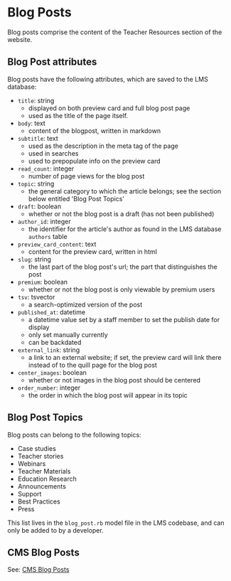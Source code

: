 # Blog Posts

Blog posts comprise the content of the Teacher Resources section of the website.

## Blog Post attributes

Blog posts have the following attributes, which are saved to the LMS database:

- `title`: string
    - displayed on both preview card and full blog post page
    - used as the title of the page itself.
- `body`: text
    - content of the blogpost, written in markdown
- `subtitle`: text
    - used as the description in the meta tag of the page
    - used in searches
    - used to prepopulate info on the preview card
- `read_count`: integer
    - number of page views for the blog post
- `topic`: string
    - the general category to which the article belongs; see the section below entitled 'Blog Post Topics'
- `draft`: boolean
    - whether or not the blog post is a draft (has not been published)
- `author_id`: integer
    - the identifier for the article's author as found in the LMS database `authors` table
- `preview_card_content`: text
    - content for the preview card, written in html
- `slug`: string
    - the last part of the blog post's url; the part that distinguishes the post
- `premium`: boolean
    - whether or not the blog post is only viewable by premium users
- `tsv`: tsvector
    - a search-optimized version of the post
- `published_at`: datetime
    - a datetime value set by a staff member to set the publish date for display
    - only set manually currently
    - can be backdated
- `external_link`: string
    - a link to an external website; if set, the preview card will link there instead of to the quill page for the blog post
- `center_images`: boolean
    - whether or not images in the blog post should be centered
- `order_number`: integer
    - the order in which the blog post will appear in its topic

## Blog Post Topics

Blog posts can belong to the following topics:

- Case studies
- Teacher stories
- Webinars
- Teacher Materials
- Education Research
- Announcements
- Support
- Best Practices
- Press


This list lives in the `blog_post.rb` model file in the LMS codebase, and can only be added to by a developer.

## CMS Blog Posts

See: [CMS Blog Posts](./cms_blog_posts.html)
